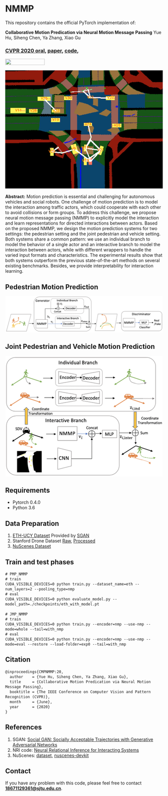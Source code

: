 # NMMP
This repository contains the official PyTorch implementation of:

**Collaborative Motion Predication via Neural Motion Message Passing** 
Yue Hu, Siheng Chen, Ya Zhang, Xiao Gu

###  [CVPR 2020 oral](http://cvpr2020.thecvf.com/), [paper](), [code](https://github.com/PhyllisH/NMMP),

<img src="https://github.com/PhyllisH/NMMP/blob/master/images/Introduction.png" width = 50% height = 50% div align=center />

![introduction](./images/Introduction.png)

**Abstract:** Motion prediction is essential and challenging for autonomous vehicles and social robots. One challenge of motion prediction is to model the interaction among traffic actors, which could cooperate with each other to avoid collisions or form groups. To address this challenge, we propose neural motion message passing (NMMP) to explicitly model the interaction and learn representations for directed interactions between actors. Based on the proposed NMMP, we design the motion prediction systems for two settings: the pedestrian setting and the joint pedestrian and vehicle setting. Both systems share a common pattern: we use an individual branch to model the behavior of a single actor and an interactive branch to model the interaction between actors, while with different wrappers to handle the varied input formats and characteristics. The experimental results show that both systems outperform the previous state-of-the-art methods on several existing benchmarks. Besides, we provide interpretability for interaction learning.


## Pedestrian Motion Prediction
![PMP_NMMP](./images/PMP-NMMP.png)


## Joint Pedestrian and Vehicle Motion Prediction
![PMP_NMMP](./images/JMP-NMMP.png)


## Requirements
- Pytorch 0.4.0
- Python 3.6

## Data Preparation

1. [ETH-UCY Dataset](https://www.dropbox.com/s/8n02xqv3l9q18r1/datasets.zip?dl=0) Provided by [SGAN](https://github.com/agrimgupta92/sgan/blob/master/scripts/download_data.sh)
2. Stanford Drone Dataset [Raw](https://github.com/amiryanj/StanfordDroneDataset), [Processed](https://github.com/vineetsk1/cs231a-project/tree/master/data/challenges/3)
2. [NuScenes Dataset](https://www.nuscenes.org/download)

## Train and test phases

```
# PMP_NMMP
# train 
CUDA_VISIBLE_DEVICES=0 python train.py --dataset_name=eth --num_layers=2 --pooling_type=nmp
# eval
CUDA_VISIBLE_DEVICES=0 python evaluate_model.py --model_path=./checkpoints/eth_with_model.pt

# JMP_NMMP
# train 
CUDA_VISIBLE_DEVICES=0 python train.py --encoder=nmp --use-nmp --mode=whole --tail=with_nmp
# eval
CUDA_VISIBLE_DEVICES=0 python train.py --encoder=nmp --use-nmp --mode=eval --restore --load-folder=exp0 --tail=with_nmp
```

## Citation

```
@inproceedings{CMPNMMP:20,
  author    = {Yue Hu, Siheng Chen, Ya Zhang, Xiao Gu},
  title     = {Collaborative Motion Predication via Neural Motion Message Passing},
  booktitle = {The IEEE Conference on Computer Vision and Pattern Recognition (CVPR)},
  month     = {June},  
  year      = {2020}
}
```

## References

1. SGAN: [Social GAN: Socially Acceptable Trajectories with Generative Adversarial Networks](https://github.com/agrimgupta92/sgan)
2. NRI code: [Neural Relational Inference for Interacting Systems](https://github.com/ethanfetaya/NRI)
3. NuScenes: [dataset](https://www.nuScenes.org/), [nuscenes-devkit](https://github.com/nutonomy/nuscenes-devkit)


## Contact

If you have any problem with this code, please feel free to contact **18671129361@sjtu.edu.cn**.




